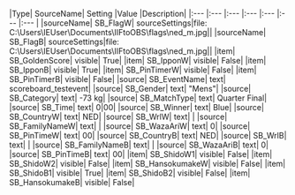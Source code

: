 |Type| SourceName| Setting |Value |Description|
|:--- |:--- |:---  |:---  |:---  |:--- |:--- |
|sourceName| SB_FlagW| sourceSettings|file: C:\\Users\\IEUser\\Documents\\IIFtoOBS\\flags\\ned_m.jpg||
|sourceName| SB_FlagB| sourceSettings|file: C:\\Users\\IEUser\\Documents\\IIFtoOBS\\flags\\ned_m.jpg||
|item| SB_GoldenScore| visible| True|
|item| SB_IpponW| visible| False|
|item| SB_IpponB| visible| True|
|item| SB_PinTimerW| visible| False|
|item| SB_PinTimerB| visible| False|
|source| SB_EventName| text| scoreboard_testevent|
|source| SB_Gender| text| "Mens"|
|source| SB_Category| text| -73 kg|
|source| SB_MatchType| text| Quarter Final|
|source| SB_Time| text| 0|00|
|source| SB_Winner| text| Blue|
|source| SB_CountryW| text| NED|
|source| SB_WrlW| text|    |
|source| SB_FamilyNameW| text|                               |
|source| SB_WazaAriW| text| 0|
|source| SB_PinTimeW| text| 00|
|source| SB_CountryB| text| NED|
|source| SB_WrlB| text|    |
|source| SB_FamilyNameB| text|                               |
|source| SB_WazaAriB| text| 0|
|source| SB_PinTimeB| text| 00|
|item| SB_ShidoW1| visible| False|
|item| SB_ShidoW2| visible| False|
|item| SB_HansokumakeW| visible| False|
|item| SB_ShidoB1| visible| True|
|item| SB_ShidoB2| visible| False|
|item| SB_HansokumakeB| visible| False|

